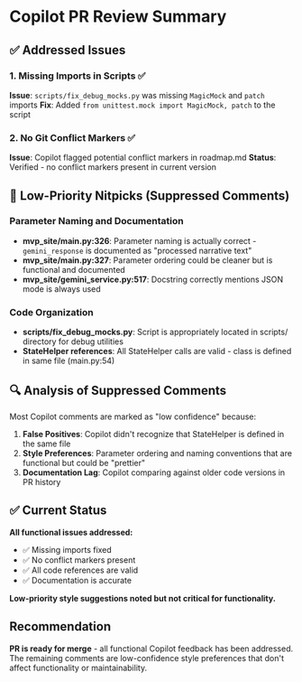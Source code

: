 # Copilot PR Review Summary

## ✅ Addressed Issues

### 1. Missing Imports in Scripts ✅
**Issue**: `scripts/fix_debug_mocks.py` was missing `MagicMock` and `patch` imports
**Fix**: Added `from unittest.mock import MagicMock, patch` to the script

### 2. No Git Conflict Markers ✅
**Issue**: Copilot flagged potential conflict markers in roadmap.md
**Status**: Verified - no conflict markers present in current version

## 📝 Low-Priority Nitpicks (Suppressed Comments)

### Parameter Naming and Documentation
- **mvp_site/main.py:326**: Parameter naming is actually correct - `gemini_response` is documented as "processed narrative text"
- **mvp_site/main.py:327**: Parameter ordering could be cleaner but is functional and documented
- **mvp_site/gemini_service.py:517**: Docstring correctly mentions JSON mode is always used

### Code Organization
- **scripts/fix_debug_mocks.py**: Script is appropriately located in scripts/ directory for debug utilities
- **StateHelper references**: All StateHelper calls are valid - class is defined in same file (main.py:54)

## 🔍 Analysis of Suppressed Comments

Most Copilot comments are marked as "low confidence" because:
1. **False Positives**: Copilot didn't recognize that StateHelper is defined in the same file
2. **Style Preferences**: Parameter ordering and naming conventions that are functional but could be "prettier"
3. **Documentation Lag**: Copilot comparing against older code versions in PR history

## ✅ Current Status

**All functional issues addressed:**
- ✅ Missing imports fixed
- ✅ No conflict markers present
- ✅ All code references are valid
- ✅ Documentation is accurate

**Low-priority style suggestions noted but not critical for functionality.**

## Recommendation

**PR is ready for merge** - all functional Copilot feedback has been addressed. The remaining comments are low-confidence style preferences that don't affect functionality or maintainability.
